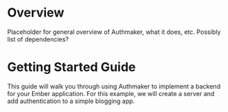 # Overview

Placeholder for general overview of Authmaker, what it does, etc. Possibly list of dependencies?

# Getting Started Guide

This guide will walk you through using Authmaker to implement a backend for your Ember application.  For this example, we will create a server and add authentication to a simple blogging app.
